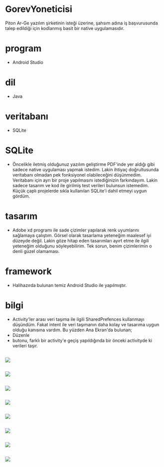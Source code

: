 # GorevYoneticisi
Piton Ar-Ge yazılım şirketinin isteği üzerine, şahsım adına iş başvurusunda talep edildiği için kodlanmış basit bir native uygulamasıdır.

# program
- Android Studio

# dil
- Java

# veritabanı
  - SQLite

# SQLite
- Öncelikle iletmiş olduğunuz yazılım geliştirme PDF'inde yer aldığı gibi sadece native uygulaması yapmak istedim. Lakin ihtiyaç doğrultusunda veritabanı olmadan pek fonksiyonel olabileceğini düşünmedim. Veritabanı için ayrı bir proje yapılmasını istediğinizin farkındayım. Lakin sadece tasarım ve kod ile girilmiş test verileri bulunsun istemedim. Küçük çaplı projelerde sıkla kullanılan SQLite'i dahil etmeyi uygun gördüm. 

# tasarım
- Adobe xd programı ile sade çizimler yapılarak renk uyumlarını sağlamaya çalıştım. Görsel olarak tasarlama yeteneğim maalesef iyi düzeyde değil. Lakin göze hitap eden tasarımları ayırt etme ile ilgili yeteneğim olduğunu söyleyebilirim. Tek sorun, benim çizimlerimin o denli güzel olamaması.

# framework
- Halihazırda bulunan temiz Android Studio ile yapılmıştır.

# bilgi
- Activity'ler arası veri taşıma ile ilgili SharedPrefences kullanmayı düşündüm. Fakat intent ile veri taşımanın daha kolay ve tasarıma uygun olduğu kanısına vardım. Bu yüzden Ana Ekran'da bulunan;
- Düzenle
- butonu, farklı bir activity'e geçiş yapıldığında bir önceki activityde ki verileri taşır.


![](Uygulama%20Resimleri/GorevYoneticisi_resim_1.png)
 ---

![](Uygulama%20Resimleri/GorevYoneticisi_resim_2.png)
 ---

![](Uygulama%20Resimleri/GorevYoneticisi_resim_3.png)
 ---

![](Uygulama%20Resimleri/GorevYoneticisi_resim_4.png)
 ---

![](Uygulama%20Resimleri/GorevYoneticisi_resim_5.png)
 ---

![](Uygulama%20Resimleri/GorevYoneticisi_resim_6.png)
 ---

![](Uygulama%20Resimleri/GorevYoneticisi_resim_7.png)
 ---

![](Uygulama%20Resimleri/GorevYoneticisi_resim_8.png)
 ---
